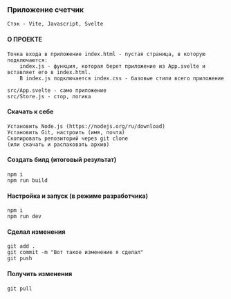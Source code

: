 ### Приложение счетчик
    Стэк - Vite, Javascript, Svelte

#### О ПРОЕКТЕ
    Точка входа в приложение index.html - пустая страница, в которую подключаются:
        index.js - функция, которая берет приложение из App.svelte и вставляет его в index.html.
        В index.js подключается index.css - базовые стили всего приложение
    
    src/App.svelte - само приложение
    src/Store.js - стор, логика

#### Скачать к себе
    Установить Node.js (https://nodejs.org/ru/download)
    Установить Git, настроить (имя, почта)
    Скопировать репозиторий через git clone
    (или скачать и распаковать архив)

#### Создать билд (итоговый результат)
    npm i
    npm run build

#### Настройка и запуск (в режиме разработчика)
    npm i
    npm run dev
    
#### Сделал изменения
    git add .
    git commit -m "Вот такое изменение я сделал"
    git push

#### Получить изменения
    git pull

